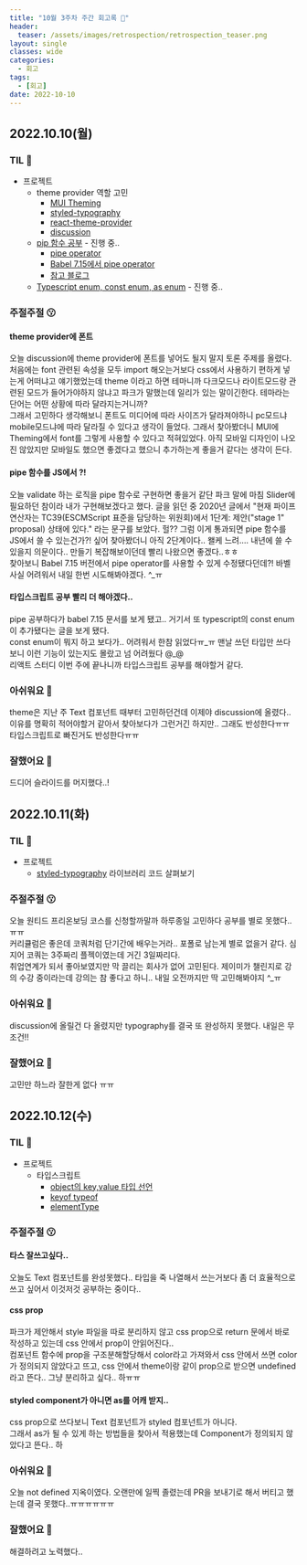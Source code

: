 ```yaml
---
title: "10월 3주차 주간 회고록 🙂"
header:
  teaser: /assets/images/retrospection/retrospection_teaser.png
layout: single
classes: wide
categories:
  - 회고
tags:
  - [회고]
date: 2022-10-10
---
```


## 2022.10.10(월)

### TIL 🧐

- 프로젝트
  - theme provider 역할 고민
    - [MUI Theming](https://mui.com/material-ui/customization/theming/)
    - [styled-typography](https://github.com/mike-engel/styled-typography)
    - [react-theme-provider](https://github.com/callstack/react-theme-provider)
    - [discussion](https://github.com/Co-Studo/Co-Studo-front/discussions/46)
  - [pip 함수 공부](https://ui.toast.com/weekly-pick/ko_20201118) - 진행 중..
    - [pipe operator](https://github.com/tc39/proposal-pipeline-operator)
    - [Babel 7.15에서 pipe operator](https://babeljs.io/blog/2021/07/26/7.15.0#hack-style-pipeline-operator-support-13191httpsgithubcombabelbabelpull13191-13416httpsgithubcombabelbabelpull13416)
    - [참고 블로그](https://velog.io/@ksh-code/JS-pipe-operator)
  - [Typescript enum, const enum, as enum](https://xpectation.tistory.com/218) - 진행 중..

### 주절주절 😗

#### theme provider에 폰트

오늘 discussion에 theme provider에 폰트를 넣어도 될지 말지 토론 주제를 올렸다.  
처음에는 font 관련된 속성을 모두 import 해오는거보다 css에서 사용하기 편하게 넣는게 어떠냐고 얘기했었는데 theme 이라고 하면 테마니까 다크모드나 라이트모드랑 관련된 모드가 들어가야하지 않냐고 파크가 말했는데 일리가 있는 말이긴한다. 테마라는 단어는 어떤 상황에 따라 달라지는거니까?  
그래서 고민하다 생각해보니 폰트도 미디어에 따라 사이즈가 달라져야하니 pc모드냐 mobile모드냐에 따라 달라질 수 있다고 생각이 들었다. 그래서 찾아봤더니 MUI에 Theming에서 font를 그렇게 사용할 수 있다고 적혀있었다. 아직 모바일 디자인이 나오진 않았지만 모바일도 했으면 좋겠다고 했으니 추가하는게 좋을거 같다는 생각이 든다.

#### pipe 함수를 JS에서 ?!

오늘 validate 하는 로직을 pipe 함수로 구현하면 좋을거 같단 파크 말에 마침 Slider에 필요하던 참이라 내가 구현해보겠다고 했다. 글을 읽던 중 2020년 글에서 "현재 파이프 연산자는 TC39(ESCMScript 표준을 담당하는 위원회)에서 1단계: 제안("stage 1" proposal) 상태에 있다." 라는 문구를 보았다. 헐?? 그럼 이게 통과되면 pipe 함수를 JS에서 쓸 수 있는건가?! 싶어 찾아봤더니 아직 2단계이다.. 왤케 느려.... 내년에 쓸 수 있을지 의문이다.. 만들기 복잡해보이던데 빨리 나왔으면 좋겠다..ㅎㅎ  
찾아보니 Babel 7.15 버전에서 pipe operator를 사용할 수 있게 수정됐다던데?! 바벨 사실 어려워서 내일 한번 시도해봐야겠다. ^\_ㅠ

#### 타입스크립트 공부 빨리 더 해야겠다..

pipe 공부하다가 babel 7.15 문서를 보게 됐고.. 거기서 또 typescript의 const enum이 추가됐다는 글을 보게 됐다.  
const enum이 뭐지 하고 보다가.. 어려워서 한참 읽었다ㅠ\_ㅠ 맨날 쓰던 타입만 쓰다보니 이런 기능이 있는지도 몰랐고 넘 어려웠다 @\_@  
리액트 스터디 이번 주에 끝나니까 타입스크립트 공부를 해야할거 같다.

### 아쉬워요 🙁

theme은 지난 주 Text 컴포넌트 때부터 고민하던건데 이제야 discussion에 올렸다.. 이유를 명확히 적어야할거 같아서 찾아보다가 그런거긴 하지만.. 그래도 반성한다ㅠㅠ  
타입스크립트로 빠진거도 반성한다ㅠㅠ

### 잘했어요 🙂

드디어 슬라이드를 머지했다..!

## 2022.10.11(화)

### TIL 🧐

- 프로젝트
  - [styled-typography](https://github.com/mike-engel/styled-typography/tree/main/packages/styled-typography/src) 라이브러리 코드 살펴보기

### 주절주절 😗

오늘 원티드 프리온보딩 코스를 신청할까말까 하루종일 고민하다 공부를 별로 못했다..ㅠㅠ  
커리큘럼은 좋은데 코쿼처럼 단기간에 배우는거라.. 포폴로 남는게 별로 없을거 같다. 심지어 코쿼는 3주짜리 플젝이였는데 거긴 3일짜리다.  
취업연계가 되서 좋아보였지만 막 끌리는 회사가 없어 고민된다. 제이미가 챌린지로 강의 수강 중이라는데 강의는 참 좋다고 하니.. 내일 오전까지만 딱 고민해봐야지 ^\_ㅠ

### 아쉬워요 🙁

discussion에 올릴건 다 올렸지만 typography를 결국 또 완성하지 못했다. 내일은 무조건!!

### 잘했어요 🙂

고민만 하느라 잘한게 없다 ㅠㅠ

## 2022.10.12(수)

### TIL 🧐

- 프로젝트
  - 타입스크립트
    - [object의 key,value 타입 선언](https://ywtechit.tistory.com/285)
    - [keyof typeof](https://bobbyhadz.com/blog/typescript-create-type-from-object-keys)
    - [elementType](https://iborymagic.tistory.com/83)

### 주절주절 😗

#### 타스 잘쓰고싶다..

오늘도 Text 컴포넌트를 완성못했다.. 타입을 죽 나열해서 쓰는거보다 좀 더 효율적으로 쓰고 싶어서 이것저것 공부하는 중이다..

#### css prop

파크가 제안해서 style 파일을 따로 분리하지 않고 css prop으로 return 문에서 바로 작성하고 있는데 css 안에서 prop이 안읽어진다..  
컴포넌트 함수에 prop을 구조분해할당해서 color라고 가져와서 css 안에서 쓰면 color가 정의되지 않았다고 뜨고, css 안에서 theme이랑 같이 prop으로 받으면 undefined 라고 뜬다.. 그냥 분리하고 싶다.. 하ㅠㅠ

#### styled component가 아니면 as를 어캐 받지..

css prop으로 쓰다보니 Text 컴포넌트가 styled 컴포넌트가 아니다.  
그래서 as가 될 수 있게 하는 방법들을 찾아서 적용했는데 Component가 정의되지 않았다고 뜬다.. 하

### 아쉬워요 🙁

오늘 not defined 지옥이였다. 오랜만에 일찍 졸렸는데 PR을 보내기로 해서 버티고 했는데 결국 못했다..ㅠㅠㅠㅠㅠㅠ

### 잘했어요 🙂

해결하려고 노력했다..
